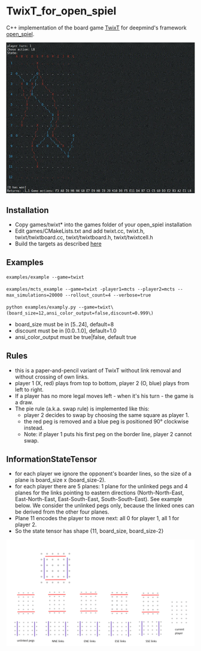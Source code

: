 # TwixT_for_open_spiel

C++ implementation of the board game [TwixT](https://en.wikipedia.org/wiki/TwixT) for deepmind's framework [open_spiel](https://github.com/deepmind/open_spiel).

![TwixT board](https://github.com/stevens68/TwixT_for_open_spiel/blob/master/pics/12x12game.JPG "TwixT board")

## Installation

* Copy games/twixt* into the games folder of your open_spiel installation
* Edit games/CMakeLists.txt and add twixt.cc, twixt.h, twixt/twixtboard.cc, twixt/twixtboard.h, twixt/twixtcell.h
* Build the targets as described [here](https://github.com/deepmind/open_spiel/blob/master/docs/install.md)

## Examples

    examples/example --game=twixt
    
    examples/mcts_example --game=twixt -player1=mcts --player2=mcts --max_simulations=20000 --rollout_count=4 --verbose=true
    
    python examples/examply.py --game=twixt\(board_size=12,ansi_color_output=false,discount=0.999\)


* board_size must be in [5..24], default=8
* discount must be in [0.0..1.0], default=1.0
* ansi_color_output must be true|false, default true



## Rules
* this is a paper-and-pencil variant of TwixT without link removal and without crossing of own links. 
* player 1 (X, red) plays from top to bottom, player 2 (O, blue) plays from left to right.
* If a player has no more legal moves left - when it's his turn - the game is a draw.
* The pie rule (a.k.a. swap rule) is implemented like this: 
  * player 2 decides to swap by choosing the same square as player 1.
  * the red peg is removed and a blue peg is positioned 90° clockwise instead.
  * Note: if player 1 puts his first peg on the border line, player 2 cannot swap.
  
## InformationStateTensor
* for each player we ignore the opponent's boarder lines, so the size of a plane is board_size x (board_size-2).
* for each player there are 5 planes: 1 plane for the unlinked pegs and 4 planes for the links pointing to eastern directions (North-North-East, East-North-East, East-South-East, South-South-East). See example below. We consider the unlinked pegs only, because the linked ones can be derived from the other four planes.
* Plane 11 encodes the player to move next: all 0 for player 1, all 1 for player 2.
* So the state tensor has shape {11, board_size, board_size-2} 

<p align="center">
<img src="https://github.com/stevens68/TwixT_for_open_spiel/blob/master/pics/animation_classic.gif" alt="6x6 game animation" width="700">
</p>
